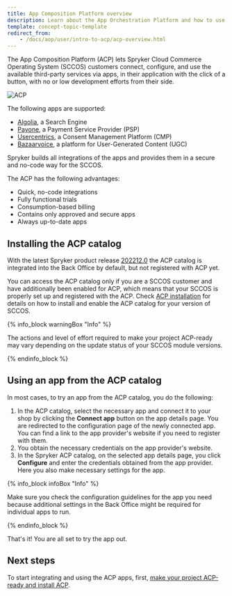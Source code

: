 ```yaml
---
title: App Composition Platform overview
description: Learn about the App Orchestration Platform and how to use it.
template: concept-topic-template
redirect_from:
    - /docs/aop/user/intro-to-acp/acp-overview.html
---
```


The App Composition Platform (ACP) lets Spryker Cloud Commerce Operating System (SCCOS) customers connect, configure, and use the available third-party services via apps, in their application with the click of a button, with no or low development efforts from their side.

![ACP](https://spryker.s3.eu-central-1.amazonaws.com/docs/aop/app-orchestration-platform-overview/aop.png)

<a name="supported-apps"></a>

The following apps are supported:

- [Algolia](/docs/pbc/all/search/{{site.version}}/base-shop/third-party-integrations/algolia.html), a Search Engine
- [Payone](/docs/pbc/all/payment-service-providers/payone/payone.html), a Payment Service Provider (PSP)
- [Usercentrics](/docs/pbc/all/usercentrics/usercentrics.html), a Consent Management Platform (CMP)
- [Bazaarvoice](/docs/pbc/all/ratings-reviews/{{site.version}}/third-party-integrations/bazaarvoice.html), a platform for User-Generated Content (UGC)

Spryker builds all integrations of the apps and provides them in a secure and no-code way for the SCCOS.

The ACP has the following advantages:

- Quick, no-code integrations
- Fully functional trials
- Consumption-based billing
- Contains only approved and secure apps
- Always up-to-date apps

## Installing the ACP catalog

With the latest Spryker product release [202212.0](/docs/scos/user/intro-to-spryker/releases/release-notes/release-notes-202212.0/release-notes-202212.0.html) the ACP catalog is integrated into the Back Office by default, but not registered with ACP yet. 

You can access the ACP catalog only if you are a SCCOS customer and have additionally been enabled for ACP, which means that your SCCOS is properly set up and registered with the ACP. Check [ACP installation](/docs/acp/user/app-composition-platform-installation.html) for details on how to install and enable the ACP catalog for your version of SCCOS.

{% info_block warningBox "Info" %}

The actions and level of effort required to make your project ACP-ready may vary depending on the update status of your SCCOS module versions.

{% endinfo_block %}


## Using an app from the ACP catalog

In most cases, to try an app from the ACP catalog, you do the following:

1. In the ACP catalog, select the necessary app and connect it to your shop by clicking the **Connect app** button on the app details page. You are redirected to the configuration page of the newly connected app. You can find a link to the app provider's website if you need to register with them.
2. You obtain the necessary credentials on the app provider's website.
3. In the Spryker ACP catalog, on the selected app details page, you click **Configure** and enter the credentials obtained from the app provider. Here you also make necessary settings for the app.

{% info_block infoBox "Info" %}

Make sure you check the configuration guidelines for the app you need because additional settings in the Back Office might be required for individual apps to run.

{% endinfo_block %}

That's it! You are all set to try the app out.

## Next steps
To start integrating and using the ACP apps, first, [make your project ACP-ready and install ACP](/docs/acp/user/app-composition-platform-installation.html#getting-sccos-acp-ready).
